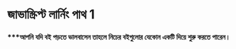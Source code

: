 
# জাভাস্ক্রিপ্ট লার্নিং পাথ 1

### ***আপনি যদি বই পড়তে ভালবাসেন তাহলে নিচের বইগুলোর যেকোন একটি দিয়ে শুরু করতে পারেন।
